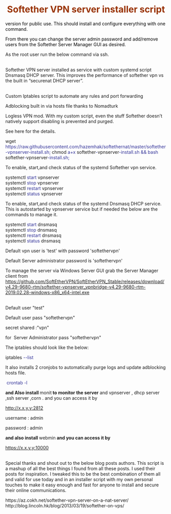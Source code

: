<h1 style="text-align: center;"><span style="color: #000000;"><span style="color: #993300;"><strong>Softether VPN server installer script</strong> </span></span></h1>
<p><span style="color: #000000;">version for public use. This should install and configure everything with one command.</span></p>
<p><span style="color: #000000;">From there you can change the server admin password and add/remove users from the Softether Server Manager GUI as desired.</span></p>
<p>As the root user run the below command via ssh.</p>
<p><br />Softether VPN server installed as service with custom systemd script<br />Dnsmasq DHCP server. This improves the performance of softether vpn vs the built in &ldquo;securenat DHCP server&rdquo;.</p>
<p><br />Custom Iptables script to automate any rules and port forwarding</p>
<p>Adblocking built in via hosts file thanks to Nomadturk</p>
<p>Logless VPN mod. With my custom script, even the stuff Softether doesn&rsquo;t natively support disabling is prevented and purged.</p>
<p>See here for the details.</p>
<p>wget<span style="color: #333399;"> https://raw.githubusercontent.com/hazemhak/softethernat/master/softether-vpnserver-install.sh; </span>chmod<span style="color: #333399;"> a+x </span>softether<span style="color: #333399;">-</span>vpnserver<span style="color: #333399;">-install.sh &amp;&amp; bash </span>softether<span style="color: #333399;">-</span>vpnserver<span style="color: #333399;">-install.sh;</span></p>
<p>To enable, start,and check status of the systemd Softether vpn service.</p>
<p>systemctl<span style="color: #333399;"> start </span>vpnserver<br />systemctl<span style="color: #333399;"> stop </span>vpnserver<br />systemctl<span style="color: #333399;"> restart </span>vpnserver<br />systemctl<span style="color: #333399;"> status </span>vpnserver</p>
<p>To enable, start,and check status of the systemd Dnsmasq DHCP service. This is autostarted by vpnserver service but if needed the below are the commands to manage it.</p>
<p>systemctl<span style="color: #333399;"> start </span>dnsmasq<br />systemctl<span style="color: #333399;"> stop </span>dnsmasq<br />systemctl<span style="color: #333399;"> restart </span>dnsmasq<br />systemctl<span style="color: #333399;"> status </span>dnsmasq</p>
<p>Default vpn user is 'test' with password 'softethervpn'</p>
<p>Default Server administrator password is 'softethervpn'</p>
<p>To manage the server via Windows Server GUI grab the Server Manager client from <a href="https://github.com/SoftEtherVPN/SoftEtherVPN_Stable/releases/download/v4.29-9680-rtm/softether-vpnserver_vpnbridge-v4.29-9680-rtm-2019.02.28-windows-x86_x64-intel.exe">https://github.com/SoftEtherVPN/SoftEtherVPN_Stable/releases/download/v4.29-9680-rtm/softether-vpnserver_vpnbridge-v4.29-9680-rtm-2019.02.28-windows-x86_x64-intel.exe</a></p>
<p><br />Default user "test"</p>
<p>Default user pass "softethervpn"</p>
<p>secret shared :"vpn"</p>
<p>for &nbsp;Server Administrator pass&nbsp;"softethervpn"</p>
<p>The iptables should look like the below:</p>
<p>iptables<span style="color: #333399;"> --list</span></p>
<p>It also installs 2 cronjobs to automatically purge logs and update adblocking hosts file.</p>
<p><span style="color: #333399;">&nbsp;crontab -l</span></p>
<p><strong>and Also install </strong>monit<strong>&nbsp;to monitor the server</strong> and vpnserver&nbsp;,&nbsp;dhcp&nbsp;server ,ssh server ,corn&nbsp;.&nbsp;and you can access it by&nbsp;</p>
<p><a href="http://x.x.y.y:2812">http://x.x.y.y:2812</a></p>
<p>username : admin</p>
<p>password : admin</p>
<p><strong>and also install </strong>webmin<strong>&nbsp;and you can access it by&nbsp;</strong></p>
<p><a href="https://x.x.y.y:10000">https://x.x.y.y:10000</a></p>
<p><br />Special thanks and shout out to the below blog posts authors. This script is a mashup of all the best things I found from all these posts. I used their posts for inspiration. I tweaked this to be the best combination of them all and valid for use today and in an installer script with my own personal touches to make it easy enough and fast for anyone to install and secure their online communications.</p>
<p>https://az.cokh.net/softether-vpn-server-on-a-nat-server/<br />http://blog.lincoln.hk/blog/2013/03/19/softether-on-vps/</p>
